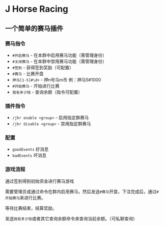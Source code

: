 # J Horse Racing
## 一个简单的赛马插件

### 赛马指令
- `#开启赛马` - 在本群中启用赛马功能（需管理身份）
- `#关闭赛马` - 在本群中禁用赛马功能（需管理身份）
- `#签到` - 获得签到奖励（可配置）
- `#赛马` - 比赛开盘
- `押马[1-5]#\d+` - 押n号马m币 例：押马5#1000
- `#开始赛马` - 开始进行比赛
- `我有多少钱` - 查询余额（指令可配置）

### 插件指令
- `/jhr enable <group>` - 启用指定群赛马
- `/jhr disable <group>` - 禁用指定群赛马

### 配置
- `goodEvents` 好消息
- `badEvents`  坏消息


### 游戏流程
通过签到得到初始资金进行赛马游戏

需要管理员或通过命令在群内启用赛马，然后发送`#赛马`开盘，下注完成后，通过`#开始赛马`来进行比赛。

等待比赛结束，结算奖励。

发送`我有多少钱`或者其它查询余额命令来查询当前余额。（可私聊查询）